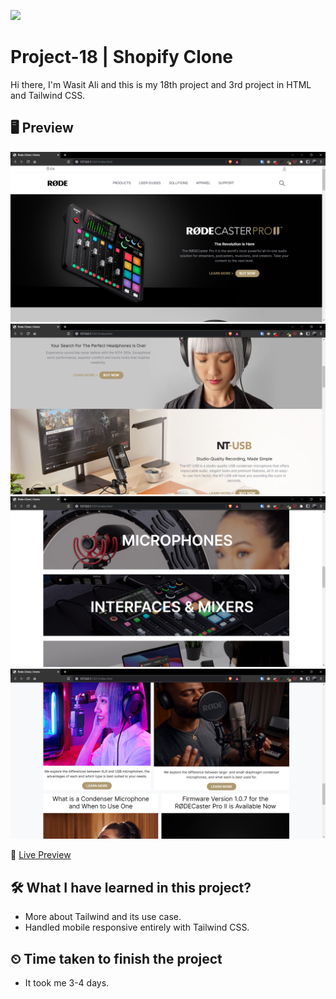 ![](https://img.shields.io/badge/Technologies%20Used-HTML--TAILWIND%20CSS-brightgreen)

# Project-18 | Shopify Clone

Hi there,
I'm Wasit Ali and this is my 18th project and 3rd project in HTML and Tailwind CSS.

## 🖥 Preview

![](./assets/2022-10-14-18-19-17.png)
![](./assets/2022-10-14-18-19-30.png)
![](./assets/2022-10-14-18-19-44.png)
![](./assets/2022-10-14-18-20-01.png)

🚀 [Live Preview](https://fanciful-gingersnap-8b38e8.netlify.app/)

## 🛠️ What I have learned in this project?

- More about Tailwind and its use case.
- Handled mobile responsive entirely with Tailwind CSS.

## ⏲ Time taken to finish the project

- It took me 3-4 days.
